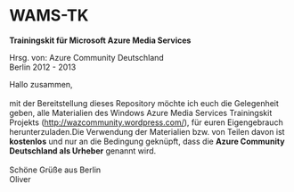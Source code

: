 WAMS-TK
=======

<b>Trainingskit für Microsoft Azure Media Services</b>

Hrsg. von: Azure Community Deutschland <br>
Berlin 2012 - 2013

Hallo zusammen,<br>
<br>
mit der Bereitstellung dieses Repository möchte ich euch die Gelegenheit geben, alle Materialien des Windows Azure Media Services Trainingskit Projekts (http://wazcommunity.wordpress.com/), für euren Eigengebrauch herunterzuladen.Die Verwendung der
Materialien bzw. von Teilen davon ist <b>kostenlos</b> und nur an die Bedingung geknüpft, dass die <b>Azure Community Deutschland
als Urheber</b> genannt wird.<br>
<br>
Schöne Grüße aus Berlin<br>
Oliver


